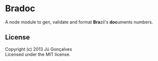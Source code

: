 # Bradoc

A node module to gen, validate and format **Bra**zil's **doc**uments numbers.

## License
Copyright (c) 2013 Jú Gonçalves  
Licensed under the MIT license.
